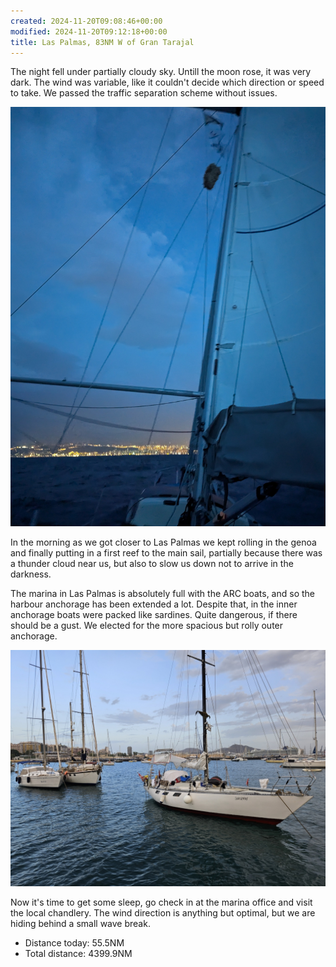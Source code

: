 ```yaml
---
created: 2024-11-20T09:08:46+00:00
modified: 2024-11-20T09:12:18+00:00
title: Las Palmas, 83NM W of Gran Tarajal
---
```


The night fell under partially cloudy sky. Untill the moon rose, it was very dark. The wind was variable, like it couldn't decide which direction or speed to take. We passed the traffic separation scheme without issues.

![Image](../2024/150f05cd3d265bcb1c59a16cd70b847b.jpg) 

In the morning as we got closer to Las Palmas we kept rolling in the genoa and finally putting in a first reef to the main sail, partially because there was a thunder cloud near us, but also to slow us down not to arrive in the darkness.

The marina in Las Palmas is absolutely full with the ARC boats, and so the harbour anchorage has been extended a lot. Despite that, in the inner anchorage boats were packed like sardines. Quite dangerous, if there should be a gust. We elected for the more spacious but rolly outer anchorage. 

![Image](../2024/521a8befe4006f32e89b275fbd12daee.jpg) 

Now it's time to get some sleep, go check in at the marina office and visit the local chandlery. The wind direction is anything but optimal, but we are hiding behind a small wave break.

* Distance today: 55.5NM
* Total distance: 4399.9NM

